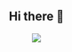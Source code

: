 <div align="center">
  <h2>Hi there 👋</h2>
  <p>
    <img src="https://skillicons.dev/icons?i=cs,cloudflare,dart,docker,dotnet,flutter,go,java,nextjs,py,selenium,svelte" />
  </p>
</div>
